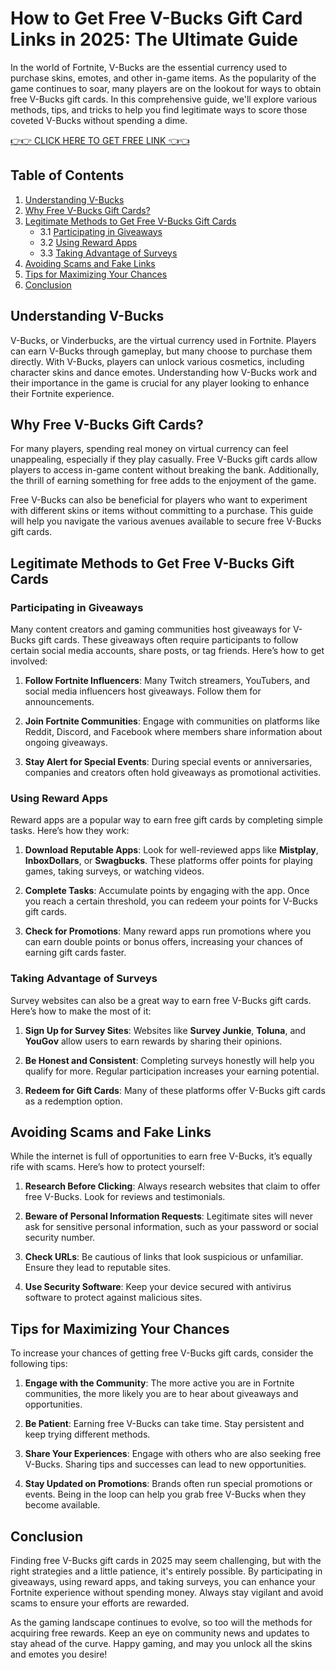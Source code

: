 # How to Get Free V-Bucks Gift Card Links in 2025: The Ultimate Guide

In the world of Fortnite, V-Bucks are the essential currency used to purchase skins, emotes, and other in-game items. As the popularity of the game continues to soar, many players are on the lookout for ways to obtain free V-Bucks gift cards. In this comprehensive guide, we'll explore various methods, tips, and tricks to help you find legitimate ways to score those coveted V-Bucks without spending a dime.

[👉👉 CLICK HERE TO GET FREE LINK 👈👈](https://ebdsolutionx.com/alloffer/)

## Table of Contents

1. [Understanding V-Bucks](#understanding-v-bucks)
2. [Why Free V-Bucks Gift Cards?](#why-free-v-bucks-gift-cards)
3. [Legitimate Methods to Get Free V-Bucks Gift Cards](#legitimate-methods-to-get-free-v-bucks-gift-cards)
   - 3.1 [Participating in Giveaways](#participating-in-giveaways)
   - 3.2 [Using Reward Apps](#using-reward-apps)
   - 3.3 [Taking Advantage of Surveys](#taking-advantage-of-surveys)
4. [Avoiding Scams and Fake Links](#avoiding-scams-and-fake-links)
5. [Tips for Maximizing Your Chances](#tips-for-maximizing-your-chances)
6. [Conclusion](#conclusion)

## Understanding V-Bucks

V-Bucks, or Vinderbucks, are the virtual currency used in Fortnite. Players can earn V-Bucks through gameplay, but many choose to purchase them directly. With V-Bucks, players can unlock various cosmetics, including character skins and dance emotes. Understanding how V-Bucks work and their importance in the game is crucial for any player looking to enhance their Fortnite experience.

## Why Free V-Bucks Gift Cards?

For many players, spending real money on virtual currency can feel unappealing, especially if they play casually. Free V-Bucks gift cards allow players to access in-game content without breaking the bank. Additionally, the thrill of earning something for free adds to the enjoyment of the game. 

Free V-Bucks can also be beneficial for players who want to experiment with different skins or items without committing to a purchase. This guide will help you navigate the various avenues available to secure free V-Bucks gift cards.

## Legitimate Methods to Get Free V-Bucks Gift Cards

### Participating in Giveaways

Many content creators and gaming communities host giveaways for V-Bucks gift cards. These giveaways often require participants to follow certain social media accounts, share posts, or tag friends. Here’s how to get involved:

1. **Follow Fortnite Influencers**: Many Twitch streamers, YouTubers, and social media influencers host giveaways. Follow them for announcements.
   
2. **Join Fortnite Communities**: Engage with communities on platforms like Reddit, Discord, and Facebook where members share information about ongoing giveaways.

3. **Stay Alert for Special Events**: During special events or anniversaries, companies and creators often hold giveaways as promotional activities.

### Using Reward Apps

Reward apps are a popular way to earn free gift cards by completing simple tasks. Here’s how they work:

1. **Download Reputable Apps**: Look for well-reviewed apps like **Mistplay**, **InboxDollars**, or **Swagbucks**. These platforms offer points for playing games, taking surveys, or watching videos.

2. **Complete Tasks**: Accumulate points by engaging with the app. Once you reach a certain threshold, you can redeem your points for V-Bucks gift cards.

3. **Check for Promotions**: Many reward apps run promotions where you can earn double points or bonus offers, increasing your chances of earning gift cards faster.

### Taking Advantage of Surveys

Survey websites can also be a great way to earn free V-Bucks gift cards. Here’s how to make the most of it:

1. **Sign Up for Survey Sites**: Websites like **Survey Junkie**, **Toluna**, and **YouGov** allow users to earn rewards by sharing their opinions.

2. **Be Honest and Consistent**: Completing surveys honestly will help you qualify for more. Regular participation increases your earning potential.

3. **Redeem for Gift Cards**: Many of these platforms offer V-Bucks gift cards as a redemption option. 

## Avoiding Scams and Fake Links

While the internet is full of opportunities to earn free V-Bucks, it’s equally rife with scams. Here’s how to protect yourself:

1. **Research Before Clicking**: Always research websites that claim to offer free V-Bucks. Look for reviews and testimonials.

2. **Beware of Personal Information Requests**: Legitimate sites will never ask for sensitive personal information, such as your password or social security number.

3. **Check URLs**: Be cautious of links that look suspicious or unfamiliar. Ensure they lead to reputable sites.

4. **Use Security Software**: Keep your device secured with antivirus software to protect against malicious sites.

## Tips for Maximizing Your Chances

To increase your chances of getting free V-Bucks gift cards, consider the following tips:

1. **Engage with the Community**: The more active you are in Fortnite communities, the more likely you are to hear about giveaways and opportunities.

2. **Be Patient**: Earning free V-Bucks can take time. Stay persistent and keep trying different methods.

3. **Share Your Experiences**: Engage with others who are also seeking free V-Bucks. Sharing tips and successes can lead to new opportunities.

4. **Stay Updated on Promotions**: Brands often run special promotions or events. Being in the loop can help you grab free V-Bucks when they become available.

## Conclusion

Finding free V-Bucks gift cards in 2025 may seem challenging, but with the right strategies and a little patience, it's entirely possible. By participating in giveaways, using reward apps, and taking surveys, you can enhance your Fortnite experience without spending money. Always stay vigilant and avoid scams to ensure your efforts are rewarded.

As the gaming landscape continues to evolve, so too will the methods for acquiring free rewards. Keep an eye on community news and updates to stay ahead of the curve. Happy gaming, and may you unlock all the skins and emotes you desire!
